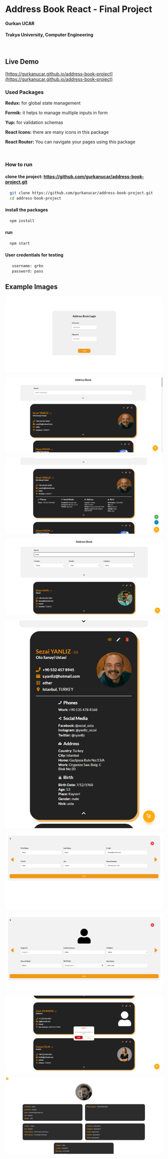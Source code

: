 # Address Book React - Final Project

#### Gurkan UCAR
#### Trakya University, Computer Engineering

&nbsp;

## Live Demo

[https://gurkanucar.github.io/address-book-project](https://gurkanucar.github.io/address-book-project)



### Used Packages

**Redux:** for global state management

**Formik:** it helps to manage multiple inputs in form 

**Yup:** for validation schemas 

**React Icons:** there are many icons in this package 

**React Router:** You can navigate your pages using this package

&nbsp;

### How to run

#### clone the project: https://github.com/gurkanucar/address-book-project.git

```bash
  git clone https://github.com/gurkanucar/address-book-project.git
  cd address-book-project
```

 #### install the packages

```bash
  npm install
```

#### run
    
```bash
  npm start
```

#### User credentials for testing
```bash
   username: grkn
   password: pass
```




## Example Images

![example](./images/ex1.png)

![example](./images/ex2.png)

![example](./images/ex3.png)

![example](./images/ex4.png)

![example](./images/ex5.png)

![example](./images/ex6.png)

![example](./images/ex7.png)

![example](./images/ex8.png)

![example](./images/ex9.png)

